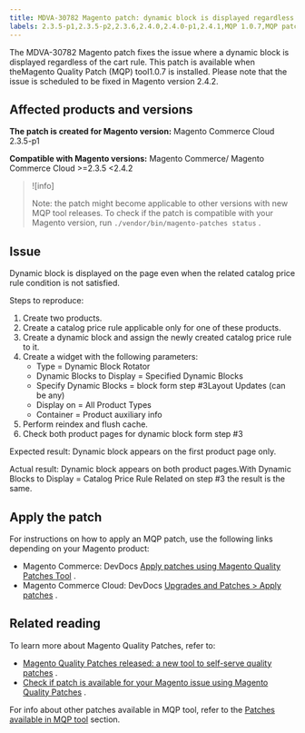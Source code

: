```yaml
---
title: MDVA-30782 Magento patch: dynamic block is displayed regardless of cart rule
labels: 2.3.5-p1,2.3.5-p2,2.3.6,2.4.0,2.4.0-p1,2.4.1,MQP 1.0.7,MQP patches,Magento Commerce,Magento Commerce Cloud,cart_rules,dynamic block,support tools
---
```


The MDVA-30782 Magento patch fixes the issue where a dynamic block is displayed regardless of the cart rule. This patch is available when the<a>Magento Quality Patch (MQP) tool</a>1.0.7 is installed. Please note that the issue is scheduled to be fixed in Magento version 2.4.2.

## Affected products and versions

 **The patch is created for Magento version:** Magento Commerce Cloud 2.3.5-p1

 **Compatible with Magento versions:** Magento Commerce/ Magento Commerce Cloud >=2.3.5 <2.4.2

>![info]
>
>Note: the patch might become applicable to other versions with new MQP tool releases. To check if the patch is compatible with your Magento version, run `./vendor/bin/magento-patches status` .

## Issue

Dynamic block is displayed on the page even when the related catalog price rule condition is not satisfied.

 <span class="wysiwyg-underline">Steps to reproduce:</span> 

1. Create two products.
1. Create a catalog price rule applicable only for one of these products.
1. Create a dynamic block and assign the newly created catalog price rule to it.
1. Create a widget with the following parameters:
    * Type = Dynamic Block Rotator
    * Dynamic Blocks to Display = Specified Dynamic Blocks
    * Specify Dynamic Blocks = block form step \#3Layout Updates (can be any)
    * Display on = All Product Types
    * Container = Product auxiliary info
1. Perform reindex and flush cache.
1. Check both product pages for dynamic block form step \#3

 <span class="wysiwyg-underline">Expected result:</span> Dynamic block appears on the first product page only.

 <span class="wysiwyg-underline">Actual result:</span> Dynamic block appears on both product pages.With Dynamic Blocks to Display = Catalog Price Rule Related on step \#3 the result is the same.

## Apply the patch

For instructions on how to apply an MQP patch, use the following links depending on your Magento product:

* Magento Commerce: DevDocs [Apply patches using Magento Quality Patches Tool](https://devdocs.magento.com/guides/v2.4/comp-mgr/patching/mqp.html) .
* Magento Commerce Cloud: DevDocs [Upgrades and Patches > Apply patches](https://devdocs.magento.com/cloud/project/project-patch.html) .

## Related reading

To learn more about Magento Quality Patches, refer to:

* [Magento Quality Patches released: a new tool to self-serve quality patches](https://support.magento.com/hc/en-us/articles/360047139492) .
* [Check if patch is available for your Magento issue using Magento Quality Patches](https://support.magento.com/hc/en-us/articles/360047125252) .

For info about other patches available in MQP tool, refer to the [Patches available in MQP tool](https://support.magento.com/hc/en-us/sections/360010506631-Patches-available-in-MQP-tool-) section.